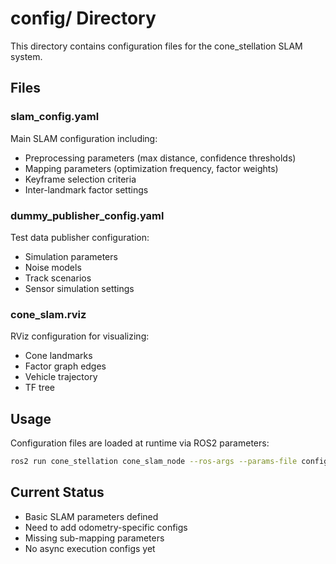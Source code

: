 # config/ Directory

This directory contains configuration files for the cone_stellation SLAM system.

## Files

### slam_config.yaml
Main SLAM configuration including:
- Preprocessing parameters (max distance, confidence thresholds)
- Mapping parameters (optimization frequency, factor weights)
- Keyframe selection criteria
- Inter-landmark factor settings

### dummy_publisher_config.yaml
Test data publisher configuration:
- Simulation parameters
- Noise models
- Track scenarios
- Sensor simulation settings

### cone_slam.rviz
RViz configuration for visualizing:
- Cone landmarks
- Factor graph edges
- Vehicle trajectory
- TF tree

## Usage

Configuration files are loaded at runtime via ROS2 parameters:
```bash
ros2 run cone_stellation cone_slam_node --ros-args --params-file config/slam_config.yaml
```

## Current Status

- Basic SLAM parameters defined
- Need to add odometry-specific configs
- Missing sub-mapping parameters
- No async execution configs yet